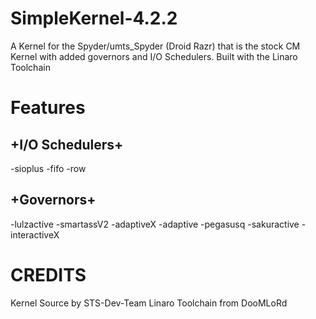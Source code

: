 SimpleKernel-4.2.2
==================

A Kernel for the Spyder/umts_Spyder (Droid Razr) that is the stock CM Kernel with added governors
and I/O Schedulers.  Built with the Linaro Toolchain 


Features
========

+I/O Schedulers+
----------------
-sioplus
-fifo
-row

+Governors+
-----------
-lulzactive
-smartassV2
-adaptiveX
-adaptive
-pegasusq
-sakuractive
-interactiveX

CREDITS
=======

Kernel Source by STS-Dev-Team
Linaro Toolchain from DooMLoRd

